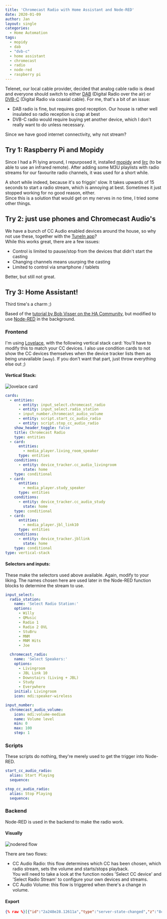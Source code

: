 ```yaml
---
title: 'Chromecast Radio with Home Assistant and Node-RED'
date: 2020-01-09
author: Jan
layout: single
categories:
  - Home Automation
tags:
  - mopidy
  - dab
  - "dvb-c"
  - home assistant
  - chromecast
  - radio
  - node-red
  - raspberry pi
---
```

Telenet, our local cable provider, decided that analog cable radio is dead and everyone should switch to either [DAB](https://en.wikipedia.org/wiki/Digital_Audio_Broadcasting) (Digital Radio over the air) or [DVB-C](https://en.wikipedia.org/wiki/DVB-C) (Digital Radio via coaxial cable). For me, that's a bit of an issue:
* DAB radio is fine, but requires good reception. Our house is rather well insulated so radio reception is crap at best
* DVB-C radio would require buying yet another device, which I don't really want to do unless necessary.

Since we have good internet connectivity, why not stream?

## Try 1: Raspberry Pi and Mopidy  
Since I had a Pi lying around, I repurposed it, installed [mopidy](https://mopidy.com/) and [lirc](https://lirc.org) (to be able to use an infrared remote).
After adding some M3U playlists with radio streams for our favourite radio channels, it was used for a short while.

A short while indeed, because it's so friggin' slow. It takes upwards of 15 seconds to start a radio stream, which is annoying at best. Sometimes it just stopped working for no good reason, either.  
Since this is a solution that would get on my nerves in no time, I tried some other things.

## Try 2: just use phones and Chromecast Audio's
We have a bunch of CC Audio enabled devices around the house, so why not use these, together with the [TuneIn app](https://tunein.com/)?  
While this works great, there are a few issues:
* Control is limited to pause/stop from the devices that didn't start the casting
* Changing channels means usurping the casting
* Limited to control via smartphone / tablets

Better, but still not great.

## Try 3: Home Assistant!
Third time's a charm ;)

Based of the [tutorial by Bob Visser on the HA Community](https://community.home-assistant.io/t/chromecast-radio-with-station-and-player-selection/12732), but modified to use [Node-RED](https://nodered.org/) in the background.

### Frontend
I'm using [Lovelace](https://www.home-assistant.io/lovelace/), with the following vertical stack card:
You'll have to modify this to match your CC devices. I also use condition cards to not show the CC devices themselves when the device tracker lists them as being unavailable (`away`). 
If you don't want that part, just throw everything else out ;)

#### Vertical Stack:
![lovelace card](/assets/images/2020/01/cc_radio.png "Lovelace card")

```yaml
cards:
  - entities:
      - entity: input_select.chromecast_radio
      - entity: input_select.radio_station
      - input_number.chromecast_audio_volume
      - entity: script.start_cc_audio_radio
      - entity: script.stop_cc_audio_radio
    show_header_toggle: false
    title: Chromecast Radio
    type: entities
  - card:
      entities:
        - media_player.living_room_speaker
      type: entities
    conditions:
      - entity: device_tracker.cc_audio_livingroom
        state: home
    type: conditional
  - card:
      entities:
        - media_player.study_speaker
      type: entities
    conditions:
      - entity: device_tracker.cc_audio_study
        state: home
    type: conditional
  - card:
      entities:
        - media_player.jbl_link10
      type: entities
    conditions:
      - entity: device_tracker.jbllink
        state: home
    type: conditional
type: vertical-stack
```

#### Selectors and inputs:
These make the selectors used above available. Again, modify to your liking.
The names chosen here are used later in the Node-RED function blocks to determine the stream to use.
 
```yaml
input_select:
  radio_station:
    name: 'Select Radio Station:'
    options:
      - Willy
      - QMusic
      - Radio 1
      - Radio 2 OVL
      - StuBru
      - MNM
      - MNM Hits
      - Joe

  chromecast_radio:
    name: 'Select Speakers:'
    options:
      - Livingroom
      - JBL Link 10
      - Downstairs (Living + JBL)
      - Study
      - Everywhere
    initial: Livingroom
    icon: mdi:speaker-wireless

input_number:
  chromecast_audio_volume:
    icon: mdi:volume-medium
    name: Volume level
    min: 0
    max: 100
    step: 1
```

### Scripts
These scripts do nothing, they're merely used to get the trigger into Node-RED.

```yaml
start_cc_audio_radio:
  alias: Start Playing
  sequence:

stop_cc_audio_radio:
  alias: Stop Playing
  sequence:
```

### Backend
Node-RED is used in the backend to make the radio work.

#### Visually
![nodered flow](/assets/images/2020/01/nodered-flow.png "Node-RED flow")

There are two flows:
* CC Audio Radio: this flow determines which CC has been chosen, which radio stream, sets the volume and starts/stops playback.  
You will need to take a look at the function nodes 'Select CC device' and 'Select Radio Stream' to configure your own devices and streams.
* CC Audio Volume: this flow is triggered when there's a change in volume.


#### Export
```json
{% raw %}[{"id":"2a248e28.12611a","type":"server-state-changed","z":"8ca6e97e.06058","name":"CC Volume Changed","server":"5f01146c.501bec","version":1,"exposeToHomeAssistant":false,"haConfig":[{"property":"name","value":""},{"property":"icon","value":""}],"entityidfilter":"input_number.chromecast_audio_volume","entityidfiltertype":"exact","outputinitially":false,"state_type":"str","haltifstate":"","halt_if_type":"str","halt_if_compare":"is","outputs":1,"output_only_on_state_change":true,"x":120,"y":460,"wires":[["e0b7feef.4ccf38"]]},{"id":"3fd74670.2961fa","type":"server-events","z":"8ca6e97e.06058","name":"Filter call_service calls","server":"5f01146c.501bec","event_type":"call_service","exposeToHomeAssistant":false,"haConfig":[{"property":"name","value":""},{"property":"icon","value":""}],"x":120,"y":200,"wires":[["c08a97dc.4ecc1"]]},{"id":"c08a97dc.4ecc1","type":"switch","z":"8ca6e97e.06058","name":"CC Audio Radio","property":"payload.event.service","propertyType":"msg","rules":[{"t":"eq","v":"start_cc_audio_radio","vt":"str"},{"t":"eq","v":"stop_cc_audio_radio","vt":"str"}],"checkall":"true","repair":false,"outputs":2,"x":320,"y":200,"wires":[["ae2df3b4.dd1ce8"],["e9f15753.1e3c6"]]},{"id":"ffdf1379.94e5f","type":"function","z":"8ca6e97e.06058","name":"Select CC device","func":"const globalHomeAssistant = global.get('homeassistant');\nconst selected_cc = globalHomeAssistant.homeAssistant.states[\"input_select.chromecast_radio\"].state;\n\n\nif (selected_cc == \"Livingroom\") {\n    msg.audio_cc_target = \"media_player.living_room_speaker\";\n} else if (selected_cc == \"Downstairs (Living + JBL)\") {\n    msg.audio_cc_target =  \"media_player.downstairs_speakers\";\n} else if (selected_cc == \"JBL Link 10\") {\n    msg.audio_cc_target =  \"media_player.jbl_link10\";\n} else if (selected_cc == \"Study\") {\n    msg.audio_cc_target =  \"media_player.study_speaker\";\n} else if (selected_cc == \"Everywhere\") {\n    msg.audio_cc_target = \"media_player.all_chromecast_audio\";\n}\n\nreturn msg;","outputs":1,"noerr":0,"x":770,"y":200,"wires":[["6e3924e9.5c58bc"]]},{"id":"d337d852.486ed","type":"function","z":"8ca6e97e.06058","name":"Select Radio Stream","func":"const globalHomeAssistant = global.get('homeassistant');\nconst selected_stream = globalHomeAssistant.homeAssistant.states[\"input_select.radio_station\"].state;\n\nvar temp;\n\nif (selected_stream == \"Willy\") {\n    temp = \"http://20043.live.streamtheworld.com/WILLY.mp3\";\n} else if (selected_stream == \"QMusic\") {\n    temp =  \"http://21633.live.streamtheworld.com/QMUSIC.mp3\";\n} else if (selected_stream == \"StuBru\") {\n    temp =  \"http://icecast.vrtcdn.be/stubru-high.mp3\";\n} else if (selected_stream == \"MNM Hits\") {\n    temp =  \"http://icecast.vrtcdn.be/mnm_hits-high.mp3\";\n} else if (selected_stream == \"MNM\") {\n    temp =  \"http://icecast.vrtcdn.be/mnm-high.mp3\";\n} else if (selected_stream == \"Radio 1\") {\n    temp =  \"http://icecast.vrtcdn.be/radio1-high.mp3\";\n} else if (selected_stream == \"Radio 2 OVL\") {\n    temp =  \"http://icecast.vrtcdn.be/ra2ovl-high.mp3\";\n} else if (selected_stream == \"Joe\") {\n    temp =  \"http://playerservices.streamtheworld.com/api/livestream-redirect/JOE.mp3\";\n}\n\nmsg.audio_cc_stream = temp\nreturn msg;","outputs":1,"noerr":0,"x":780,"y":280,"wires":[["6230e6de.d3a8a"]]},{"id":"6230e6de.d3a8a","type":"api-call-service","z":"8ca6e97e.06058","name":"Start playback","server":"5f01146c.501bec","version":1,"debugenabled":false,"service_domain":"media_player","service":"play_media","entityId":"{{audio_cc_target}}","data":"{\"media_content_id\":\"{{{audio_cc_stream}}}\",\"media_content_type\":\"music\"}","dataType":"json","mergecontext":"","output_location":"blaat","output_location_type":"msg","mustacheAltTags":false,"x":760,"y":340,"wires":[["792d400e.1f8fc8"]]},{"id":"ae2df3b4.dd1ce8","type":"change","z":"8ca6e97e.06058","name":"Record Start","rules":[{"t":"set","p":"audio_cc_state","pt":"msg","to":"play_media","tot":"str"}],"action":"","property":"","from":"","to":"","reg":false,"x":510,"y":180,"wires":[["ffdf1379.94e5f"]]},{"id":"e9f15753.1e3c6","type":"change","z":"8ca6e97e.06058","name":"Record Stop","rules":[{"t":"set","p":"audio_cc_state","pt":"msg","to":"media_stop","tot":"str"}],"action":"","property":"","from":"","to":"","reg":false,"x":510,"y":220,"wires":[["ffdf1379.94e5f"]]},{"id":"792d400e.1f8fc8","type":"debug","z":"8ca6e97e.06058","name":"","active":false,"tosidebar":true,"console":false,"tostatus":false,"complete":"true","targetType":"full","x":930,"y":340,"wires":[]},{"id":"46bff032.8b671","type":"api-call-service","z":"8ca6e97e.06058","name":"Stop playback","server":"5f01146c.501bec","version":1,"debugenabled":false,"service_domain":"media_player","service":"media_stop","entityId":"{{audio_cc_target}}","data":"","dataType":"json","mergecontext":"","output_location":"blaat","output_location_type":"msg","mustacheAltTags":false,"x":500,"y":340,"wires":[[]]},{"id":"6e3924e9.5c58bc","type":"switch","z":"8ca6e97e.06058","name":"Start/Stop?","property":"audio_cc_state","propertyType":"msg","rules":[{"t":"eq","v":"play_media","vt":"str"},{"t":"eq","v":"media_stop","vt":"str"}],"checkall":"true","repair":false,"outputs":2,"x":510,"y":280,"wires":[["d337d852.486ed","1271548.40d60ac"],["46bff032.8b671"]]},{"id":"e0b7feef.4ccf38","type":"function","z":"8ca6e97e.06058","name":"Select CC device","func":"const globalHomeAssistant = global.get('homeassistant');\nconst selected_cc = globalHomeAssistant.homeAssistant.states[\"input_select.chromecast_radio\"].state;\n\n\nif (selected_cc == \"Livingroom\") {\n    msg.audio_cc_target = \"media_player.living_room_speaker\";\n} else if (selected_cc == \"Downstairs (Living + JBL)\") {\n    msg.audio_cc_target =  \"media_player.downstairs_speakers\";\n} else if (selected_cc == \"JBL Link 10\") {\n    msg.audio_cc_target =  \"media_player.jbl_link10\";\n} else if (selected_cc == \"Study\") {\n    msg.audio_cc_target =  \"media_player.study_speaker\";\n} else if (selected_cc == \"Everywhere\") {\n    msg.audio_cc_target = \"media_player.all_chromecast_audio\";\n}\n\nreturn msg;","outputs":1,"noerr":0,"x":350,"y":460,"wires":[["1271548.40d60ac"]]},{"id":"1a87ad8c.63413a","type":"api-call-service","z":"8ca6e97e.06058","name":"Set volume","server":"5f01146c.501bec","version":1,"debugenabled":false,"service_domain":"media_player","service":"volume_set","entityId":"{{audio_cc_target}}","data":"{\"volume_level\":{{payload}}}","dataType":"json","mergecontext":"","output_location":"","output_location_type":"none","mustacheAltTags":false,"x":930,"y":460,"wires":[[]]},{"id":"dd506809.312d88","type":"comment","z":"8ca6e97e.06058","name":"CC Audio Radio","info":"","x":100,"y":160,"wires":[]},{"id":"1271548.40d60ac","type":"function","z":"8ca6e97e.06058","name":"Calculate volume","func":"const globalHomeAssistant = global.get('homeassistant');\nconst volume_level = globalHomeAssistant.homeAssistant.states[\"input_number.chromecast_audio_volume\"].state;\n\nmsg.payload = volume_level / 100;\n\nreturn msg;","outputs":1,"noerr":0,"x":750,"y":460,"wires":[["1a87ad8c.63413a"]]},{"id":"9fb0e13b.076a18","type":"comment","z":"8ca6e97e.06058","name":"CC Audio Volume","info":"","x":110,"y":420,"wires":[]},{"id":"5f01146c.501bec","type":"server","z":"","name":"Home Assistant"}]{% endraw %}
```
